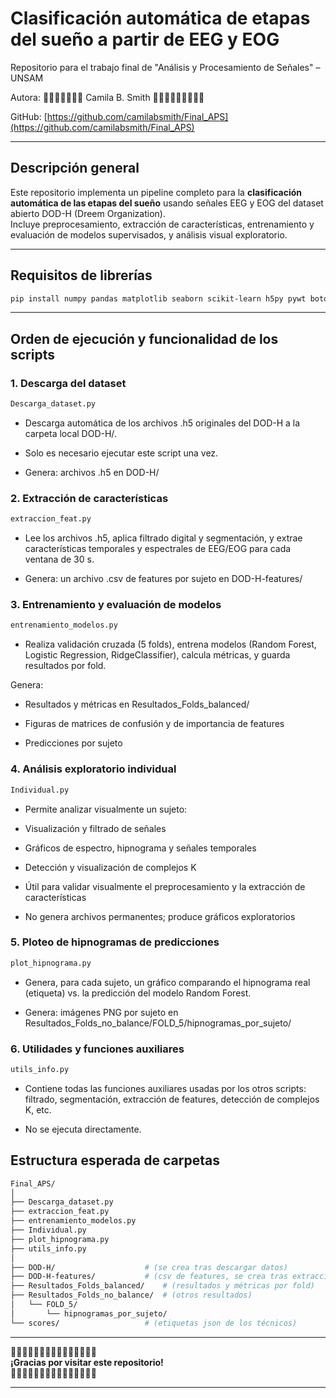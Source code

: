 # Clasificación automática de etapas del sueño a partir de EEG y EOG

Repositorio para el trabajo final de "Análisis y Procesamiento de Señales" – UNSAM  

Autora: 🌸🌼🌺🌻🌷🌸🌼 Camila B. Smith  🌸🌼🌺🌻🌷🌸🌼🌺🌻 

GitHub: [https://github.com/camilabsmith/Final_APS](https://github.com/camilabsmith/Final_APS)

---

## Descripción general

Este repositorio implementa un pipeline completo para la **clasificación automática de las etapas del sueño** usando señales EEG y EOG del dataset abierto DOD-H (Dreem Organization).  
Incluye preprocesamiento, extracción de características, entrenamiento y evaluación de modelos supervisados, y análisis visual exploratorio.

---

## Requisitos de librerías

```bash
pip install numpy pandas matplotlib seaborn scikit-learn h5py pywt boto3 pytc2
``` 
--- 
## Orden de ejecución y funcionalidad de los scripts
### 1. Descarga del dataset
```bash
Descarga_dataset.py
```
- Descarga automática de los archivos .h5 originales del DOD-H a la carpeta local DOD-H/.

- Solo es necesario ejecutar este script una vez.

- Genera: archivos .h5 en DOD-H/

### 2. Extracción de características
```bash
extraccion_feat.py
```
- Lee los archivos .h5, aplica filtrado digital y segmentación, y extrae características temporales y espectrales de EEG/EOG para cada ventana de 30 s.

- Genera: un archivo .csv de features por sujeto en DOD-H-features/

### 3. Entrenamiento y evaluación de modelos
```bash
entrenamiento_modelos.py
```
- Realiza validación cruzada (5 folds), entrena modelos (Random Forest, Logistic Regression, RidgeClassifier), calcula métricas, y guarda resultados por fold.

Genera:
- Resultados y métricas en Resultados_Folds_balanced/

- Figuras de matrices de confusión y de importancia de features

- Predicciones por sujeto

### 4. Análisis exploratorio individual
```bash
Individual.py
```
- Permite analizar visualmente un sujeto:

- Visualización y filtrado de señales

- Gráficos de espectro, hipnograma y señales temporales

- Detección y visualización de complejos K

- Útil para validar visualmente el preprocesamiento y la extracción de características

- No genera archivos permanentes; produce gráficos exploratorios

### 5. Ploteo de hipnogramas de predicciones
```bash
plot_hipnograma.py
```
- Genera, para cada sujeto, un gráfico comparando el hipnograma real (etiqueta) vs. la predicción del modelo Random Forest.

- Genera: imágenes PNG por sujeto en Resultados_Folds_no_balance/FOLD_5/hipnogramas_por_sujeto/

### 6. Utilidades y funciones auxiliares
```bash
utils_info.py
```
- Contiene todas las funciones auxiliares usadas por los otros scripts: filtrado, segmentación, extracción de features, detección de complejos K, etc.

- No se ejecuta directamente.

## Estructura esperada de carpetas
```bash
Final_APS/
│
├── Descarga_dataset.py
├── extraccion_feat.py
├── entrenamiento_modelos.py
├── Individual.py
├── plot_hipnograma.py
├── utils_info.py
│
├── DOD-H/                    # (se crea tras descargar datos)
├── DOD-H-features/           # (csv de features, se crea tras extracción)
├── Resultados_Folds_balanced/    # (resultados y métricas por fold)
├── Resultados_Folds_no_balance/  # (otros resultados)
│   └── FOLD_5/
│       └── hipnogramas_por_sujeto/
└── scores/                   # (etiquetas json de los técnicos)
```

---

🌸🌼🌺🌻🌷🌸🌼🌺🌻🌷🌸🌼🌺🌻🌷  
**¡Gracias por visitar este repositorio!**  
🌸🌼🌺🌻🌷🌸🌼🌺🌻🌷🌸🌼🌺🌻🌷

---

